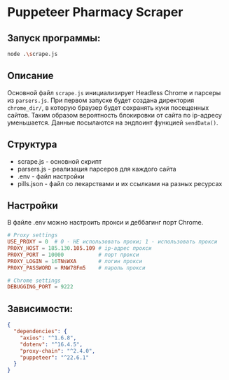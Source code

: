 # Puppeteer Pharmacy Scraper

## Запуск программы:
```bash
node .\scrape.js
```

## Описание
Основной файл `scrape.js` инициализирует Headless Chrome и парсеры из `parsers.js`. При первом запуске будет создана директория `chrome_dir/`, в которую браузер будет сохранять куки посещенных сайтов. Таким образом вероятность блокировки от сайта по ip-адресу уменьшается.
Данные посылаются на эндпоинт функцией `sendData()`.

## Структура
* scrape.js - основной скрипт
* parsers.js - реализация парсеров для каждого сайта
* .env - файл настройки
* pills.json - файл со лекарствами и их ссылками на разных ресурсах


## Настройки
В файле .env можно настроить прокси и деббагинг порт Chrome.
```conf
# Proxy settings
USE_PROXY = 0  # 0 - НЕ использовать проки; 1 - использовать прокси
PROXY_HOST = 185.130.105.109 # ip-адрес прокси
PROXY_PORT = 10000           # порт прокси
PROXY_LOGIN = 16TNsWXA       # логин прокси
PROXY_PASSWORD = RNW78Fm5    # пароль прокси

# Chrome settings
DEBUGGING_PORT = 9222
```

## Зависимости:
```json
{
  "dependencies": {
    "axios": "^1.6.8",
    "dotenv": "^16.4.5",
    "proxy-chain": "^2.4.0",
    "puppeteer": "^22.6.1"
  }
}
```